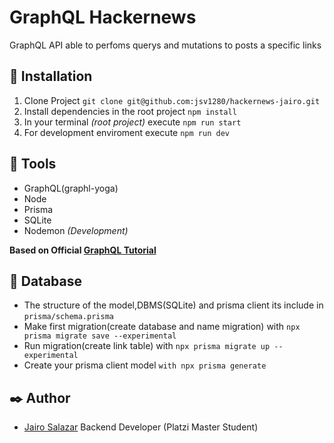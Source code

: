 # GraphQL Hackernews

GraphQL API able to perfoms querys and mutations to posts a specific links

## :hammer: Installation
1. Clone Project `git clone git@github.com:jsv1280/hackernews-jairo.git`
2. Install dependencies in the root project `npm install`
3. In your terminal _(root project)_ execute `npm run start`
4. For development enviroment execute `npm run dev`

## :wrench: Tools

* GraphQL(graphl-yoga)
* Node
* Prisma
* SQLite
* Nodemon _(Development)_

**Based on Official [GraphQL Tutorial][graphl_url]**   

## :file_folder: Database ##
- The structure of the model,DBMS(SQLite) and prisma client its include in `prisma/schema.prisma`
- Make first migration(create database and name migration) with `npx prisma migrate save --experimental`
- Run migration(create link table) with `npx prisma migrate up --experimental`
- Create your prisma client model `with npx prisma generate`

## :black_nib: Author
-  [Jairo Salazar][github_url] Backend Developer (Platzi Master Student)

[graphl_url]:https://www.howtographql.com/
[github_url]: https://github.com/jsv1280